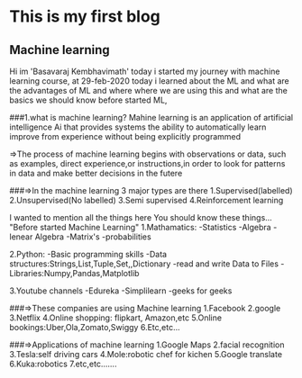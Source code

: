 # This is my first blog
## Machine learning

Hi im 'Basavaraj Kembhavimath' today i started my journey with machine learning course, at 29-feb-2020
today i learned about the ML and what are the advantages of ML and where where we are using this and 
what are the basics we should know before started ML,

###1.what is machine learning?
Mahine learning is an application of artificial intelligence Ai that provides systems the ability
to automatically learn improve from experience without being explicitly programmed

=>The process of machine learning begins with observations or data, such as examples,
direct experience,or instructions,in order to look for patterns in data and make better decisions in the futere
 
###=>In the machine learning 3 major types are there
1.Supervised(labelled)
2.Unsupervised(No labelled)
3.Semi supervised
4.Reinforcement learning

I wanted to mention all the things here 
You should know these things... "Before started Machine Learning"
1.Mathamatics:
	-Statistics
	-Algebra
	-lenear Algebra
	-Matrix's
	-probabilities

2.Python:
	-Basic programming skills
	-Data structures:Strings,List,Tuple,Set,,Dictionary
	-read and write Data to Files
	-Libraries:Numpy,Pandas,Matplotlib

3.Youtube channels
	-Edureka
	-Simplilearn
	-geeks for geeks


###=>These companies are using Machine learning
1.Facebook
2.google
3.Netflix
4.Online shopping: flipkart, Amazon,etc
5.Online bookings:Uber,Ola,Zomato,Swiggy
6.Etc,etc...

###=>Applications of machine learning
1.Google Maps
2.facial recognition
3.Tesla:self driving cars
4.Mole:robotic chef for kichen
5.Google translate
6.Kuka:robotics
7.etc,etc.......
